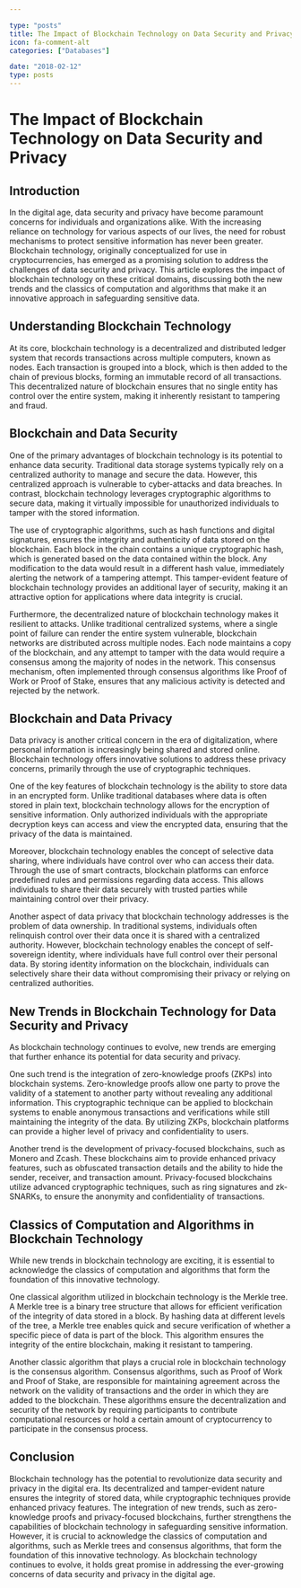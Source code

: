 ```yaml
---

type: "posts"
title: The Impact of Blockchain Technology on Data Security and Privacy
icon: fa-comment-alt
categories: ["Databases"]

date: "2018-02-12"
type: posts
---
```





# The Impact of Blockchain Technology on Data Security and Privacy

## Introduction

In the digital age, data security and privacy have become paramount concerns for individuals and organizations alike. With the increasing reliance on technology for various aspects of our lives, the need for robust mechanisms to protect sensitive information has never been greater. Blockchain technology, originally conceptualized for use in cryptocurrencies, has emerged as a promising solution to address the challenges of data security and privacy. This article explores the impact of blockchain technology on these critical domains, discussing both the new trends and the classics of computation and algorithms that make it an innovative approach in safeguarding sensitive data.

## Understanding Blockchain Technology

At its core, blockchain technology is a decentralized and distributed ledger system that records transactions across multiple computers, known as nodes. Each transaction is grouped into a block, which is then added to the chain of previous blocks, forming an immutable record of all transactions. This decentralized nature of blockchain ensures that no single entity has control over the entire system, making it inherently resistant to tampering and fraud.

## Blockchain and Data Security

One of the primary advantages of blockchain technology is its potential to enhance data security. Traditional data storage systems typically rely on a centralized authority to manage and secure the data. However, this centralized approach is vulnerable to cyber-attacks and data breaches. In contrast, blockchain technology leverages cryptographic algorithms to secure data, making it virtually impossible for unauthorized individuals to tamper with the stored information.

The use of cryptographic algorithms, such as hash functions and digital signatures, ensures the integrity and authenticity of data stored on the blockchain. Each block in the chain contains a unique cryptographic hash, which is generated based on the data contained within the block. Any modification to the data would result in a different hash value, immediately alerting the network of a tampering attempt. This tamper-evident feature of blockchain technology provides an additional layer of security, making it an attractive option for applications where data integrity is crucial.

Furthermore, the decentralized nature of blockchain technology makes it resilient to attacks. Unlike traditional centralized systems, where a single point of failure can render the entire system vulnerable, blockchain networks are distributed across multiple nodes. Each node maintains a copy of the blockchain, and any attempt to tamper with the data would require a consensus among the majority of nodes in the network. This consensus mechanism, often implemented through consensus algorithms like Proof of Work or Proof of Stake, ensures that any malicious activity is detected and rejected by the network.

## Blockchain and Data Privacy

Data privacy is another critical concern in the era of digitalization, where personal information is increasingly being shared and stored online. Blockchain technology offers innovative solutions to address these privacy concerns, primarily through the use of cryptographic techniques.

One of the key features of blockchain technology is the ability to store data in an encrypted form. Unlike traditional databases where data is often stored in plain text, blockchain technology allows for the encryption of sensitive information. Only authorized individuals with the appropriate decryption keys can access and view the encrypted data, ensuring that the privacy of the data is maintained.

Moreover, blockchain technology enables the concept of selective data sharing, where individuals have control over who can access their data. Through the use of smart contracts, blockchain platforms can enforce predefined rules and permissions regarding data access. This allows individuals to share their data securely with trusted parties while maintaining control over their privacy.

Another aspect of data privacy that blockchain technology addresses is the problem of data ownership. In traditional systems, individuals often relinquish control over their data once it is shared with a centralized authority. However, blockchain technology enables the concept of self-sovereign identity, where individuals have full control over their personal data. By storing identity information on the blockchain, individuals can selectively share their data without compromising their privacy or relying on centralized authorities.

## New Trends in Blockchain Technology for Data Security and Privacy

As blockchain technology continues to evolve, new trends are emerging that further enhance its potential for data security and privacy.

One such trend is the integration of zero-knowledge proofs (ZKPs) into blockchain systems. Zero-knowledge proofs allow one party to prove the validity of a statement to another party without revealing any additional information. This cryptographic technique can be applied to blockchain systems to enable anonymous transactions and verifications while still maintaining the integrity of the data. By utilizing ZKPs, blockchain platforms can provide a higher level of privacy and confidentiality to users.

Another trend is the development of privacy-focused blockchains, such as Monero and Zcash. These blockchains aim to provide enhanced privacy features, such as obfuscated transaction details and the ability to hide the sender, receiver, and transaction amount. Privacy-focused blockchains utilize advanced cryptographic techniques, such as ring signatures and zk-SNARKs, to ensure the anonymity and confidentiality of transactions.

## Classics of Computation and Algorithms in Blockchain Technology

While new trends in blockchain technology are exciting, it is essential to acknowledge the classics of computation and algorithms that form the foundation of this innovative technology.

One classical algorithm utilized in blockchain technology is the Merkle tree. A Merkle tree is a binary tree structure that allows for efficient verification of the integrity of data stored in a block. By hashing data at different levels of the tree, a Merkle tree enables quick and secure verification of whether a specific piece of data is part of the block. This algorithm ensures the integrity of the entire blockchain, making it resistant to tampering.

Another classic algorithm that plays a crucial role in blockchain technology is the consensus algorithm. Consensus algorithms, such as Proof of Work and Proof of Stake, are responsible for maintaining agreement across the network on the validity of transactions and the order in which they are added to the blockchain. These algorithms ensure the decentralization and security of the network by requiring participants to contribute computational resources or hold a certain amount of cryptocurrency to participate in the consensus process.

## Conclusion

Blockchain technology has the potential to revolutionize data security and privacy in the digital era. Its decentralized and tamper-evident nature ensures the integrity of stored data, while cryptographic techniques provide enhanced privacy features. The integration of new trends, such as zero-knowledge proofs and privacy-focused blockchains, further strengthens the capabilities of blockchain technology in safeguarding sensitive information. However, it is crucial to acknowledge the classics of computation and algorithms, such as Merkle trees and consensus algorithms, that form the foundation of this innovative technology. As blockchain technology continues to evolve, it holds great promise in addressing the ever-growing concerns of data security and privacy in the digital age.